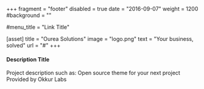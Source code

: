 +++
fragment = "footer"
disabled = true
date = "2016-09-07"
weight = 1200
#background = ""

#menu_title = "Link Title"

[asset]
  title = "Ourea Solutions"
  image = "logo.png"
  text = "Your business, solved"
  url = "#"
+++

#### Description Title

Project description such as:
Open source theme for your next project
Provided by Okkur Labs
